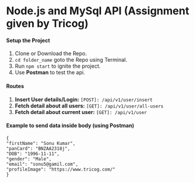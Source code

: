 # Node.js and MySql API (Assignment given by Tricog)

#### Setup the Project
1. Clone or Download the Repo.
2. `cd folder_name` goto the Repo using Terminal.
3. Run `npm start` to ignite the project.
5. Use **Postman** to test the api.

#### Routes
1. **Insert User details/Login:** `[POST]: /api/v1/user/insert`
2. **Fetch detail about all users:** `[GET]: /api/v1/user/all-users`
3. **Fetch detail about current user:** `[GET]: /api/v1/user`

#### Example to send data inside body (using Postman)
`{`<br>
    `"firstName": "Sonu Kumar",`<br>
    `"panCard": "BNZAA2318j",`<br>
    `"DOB": "1996-11-11",`<br>
    `"gender": "Male",`<br>
    `"email": "sonu5@gamil.com",`<br>
    `"profileImage": "https://www.tricog.com/"`<br>
`}`

